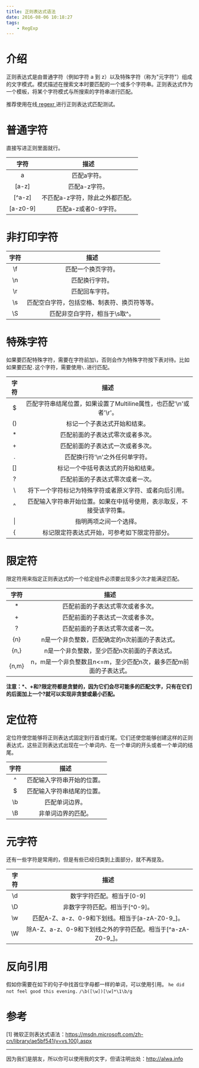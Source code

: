 ```yaml
---
title: 正则表达式语法
date: 2016-08-06 10:18:27
tags:
    - RegExp
---
```


# 介绍
正则表达式是由普通字符（例如字符 a 到 z）以及特殊字符（称为"元字符"）组成的文字模式。模式描述在搜索文本时要匹配的一个或多个字符串。正则表达式作为一个模板，将某个字符模式与所搜索的字符串进行匹配。

推荐使用在线[ regexr ](http://regexr.com/)进行正则表达式匹配测试。

<!--more-->

# 普通字符
直接写进正则里面就行。

| 字符        | 描述   | 
| :--------:   | :-----:  | 
| a     | 匹配a字符。 |   
| [a-z]     | 匹配a-z字符。 | 
| [^a-z]     | 不匹配a-z字符，除此之外都匹配。 | 
| [a-z0-9]     | 匹配a-z或者0-9字符。 | 


# 非打印字符

| 字符        | 描述   | 
| :--------:   | :-----:  | 
| \f     | 匹配一个换页字符。 |   
| \n     | 匹配换行字符。 | 
| \r     | 匹配回车字符。 | 
| \s     | 匹配空白字符，包括空格、制表符、换页符等等。 | 
| \S     | 匹配非空白字符，相当于\s取^。 |

# 特殊字符
如果要匹配特殊字符，需要在字符前加\，否则会作为特殊字符按下表对待。比如如果要匹配`.`这个字符，需要使用`\.`进行匹配。

| 字符        | 描述   | 
| :--------:   | :-----:  | 
| $     | 匹配字符串结尾位置，如果设置了Multiline属性，也匹配'\n'或者'\r'。 |   
| ()     | 标记一个子表达式开始和结束。 | 
| *     | 匹配前面的子表达式零次或者多次。 | 
| +     | 匹配前面的子表达式一次或者多次。 | 
| .     | 匹配换行符'\n'之外任何单字符。 |
| []     | 标记一个中括号表达式的开始和结束。 |
| ?     | 匹配前面的子表达式零次或者一次。 |
| \     | 将下一个字符标记为特殊字符或者原义字符、或者向后引用。 |
| ^     | 匹配输入字符串开始位置。如果在中括号使用，表示取反，不接受该字符集。 |
| \|     | 指明两项之间一个选择。 |
| {     | 标记限定符表达式开始，可参考如下限定符部分。 | 


# 限定符
限定符用来指定正则表达式的一个给定组件必须要出现多少次才能满足匹配。

| 字符        | 描述   | 
| :--------:   | :-----:  | 
| *     | 匹配前面的子表达式零次或者多次。 | 
| +     | 匹配前面的子表达式一次或者多次。 | 
| ?     | 匹配前面的子表达式零次或者一次。 |
| {n}     | n是一个非负整数，匹配确定的n次前面的子表达式。 |
| {n,}     | n是一个非负整数，至少匹配n次前面的子表达式。 |
| {n,m} | n，m是一个非负整数且n<=m，至少匹配n次，最多匹配m前面的子表达式。 |


**注意：*、+和?限定符都是贪婪的，因为它们会尽可能多的匹配文字，只有在它们的后面加上一个?就可以实现非贪婪或最小匹配。**

# 定位符
定位符使您能够将正则表达式固定到行首或行尾。它们还使您能够创建这样的正则表达式，这些正则表达式出现在一个单词内、在一个单词的开头或者一个单词的结尾。

| 字符        | 描述   | 
| :--------:   | :-----:  | 
| ^     | 匹配输入字符串开始的位置。 | 
| $     | 匹配输入字符串结尾的位置。 | 
| \b     | 匹配单词边界。 |
| \B     | 非单词边界的匹配。 |

# 元字符
还有一些字符是常用的，但是有些已经归类到上面部分，就不再提及。

| 字符        | 描述   | 
| :--------:   | :-----:  | 
| \d     | 数字字符匹配。相当于[0-9] | 
| \D     | 非数字字符匹配。相当于[^0-9]。 | 
| \w     | 匹配A-Z、a-z、0-9和下划线。相当于[a-zA-Z0-9_]。 |
| \W     | 除A-Z、a-z、0-9和下划线之外的字符匹配。相当于[^a-zA-Z0-9_]。|


# 反向引用
假如你需要在如下的句子中找首位字母都一样的单词，可以使用引用。
`he did not feel good this evening.`
`/\b([\w])[\w]*\1\b/g`


# 参考
[1] 微软正则表达式语法：https://msdn.microsoft.com/zh-cn/library/ae5bf541(v=vs.100).aspx


----

因为我们是朋友，所以你可以使用我的文字，但请注明出处：http://alwa.info